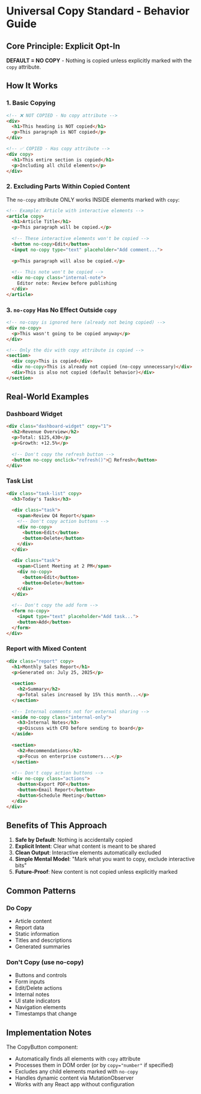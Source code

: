 # Universal Copy Standard - Behavior Guide

## Core Principle: Explicit Opt-In

**DEFAULT = NO COPY** - Nothing is copied unless explicitly marked with the `copy` attribute.

## How It Works

### 1. Basic Copying
```html
<!-- ❌ NOT COPIED - No copy attribute -->
<div>
  <h1>This heading is NOT copied</h1>
  <p>This paragraph is NOT copied</p>
</div>

<!-- ✅ COPIED - Has copy attribute -->
<div copy>
  <h1>This entire section is copied</h1>
  <p>Including all child elements</p>
</div>
```

### 2. Excluding Parts Within Copied Content
The `no-copy` attribute ONLY works INSIDE elements marked with `copy`:

```html
<!-- Example: Article with interactive elements -->
<article copy>
  <h1>Article Title</h1>
  <p>This paragraph will be copied.</p>
  
  <!-- These interactive elements won't be copied -->
  <button no-copy>Edit</button>
  <input no-copy type="text" placeholder="Add comment...">
  
  <p>This paragraph will also be copied.</p>
  
  <!-- This note won't be copied -->
  <div no-copy class="internal-note">
    Editor note: Review before publishing
  </div>
</article>
```

### 3. `no-copy` Has No Effect Outside `copy`
```html
<!-- no-copy is ignored here (already not being copied) -->
<div no-copy>
  <p>This wasn't going to be copied anyway</p>
</div>

<!-- Only the div with copy attribute is copied -->
<section>
  <div copy>This is copied</div>
  <div no-copy>This is already not copied (no-copy unnecessary)</div>
  <div>This is also not copied (default behavior)</div>
</section>
```

## Real-World Examples

### Dashboard Widget
```html
<div class="dashboard-widget" copy="1">
  <h2>Revenue Overview</h2>
  <p>Total: $125,430</p>
  <p>Growth: +12.5%</p>
  
  <!-- Don't copy the refresh button -->
  <button no-copy onclick="refresh()">🔄 Refresh</button>
</div>
```

### Task List
```html
<div class="task-list" copy>
  <h3>Today's Tasks</h3>
  
  <div class="task">
    <span>Review Q4 Report</span>
    <!-- Don't copy action buttons -->
    <div no-copy>
      <button>Edit</button>
      <button>Delete</button>
    </div>
  </div>
  
  <div class="task">
    <span>Client Meeting at 2 PM</span>
    <div no-copy>
      <button>Edit</button>
      <button>Delete</button>
    </div>
  </div>
  
  <!-- Don't copy the add form -->
  <form no-copy>
    <input type="text" placeholder="Add task...">
    <button>Add</button>
  </form>
</div>
```

### Report with Mixed Content
```html
<div class="report" copy>
  <h1>Monthly Sales Report</h1>
  <p>Generated on: July 25, 2025</p>
  
  <section>
    <h2>Summary</h2>
    <p>Total sales increased by 15% this month...</p>
  </section>
  
  <!-- Internal comments not for external sharing -->
  <aside no-copy class="internal-only">
    <h3>Internal Notes</h3>
    <p>Discuss with CFO before sending to board</p>
  </aside>
  
  <section>
    <h2>Recommendations</h2>
    <p>Focus on enterprise customers...</p>
  </section>
  
  <!-- Don't copy action buttons -->
  <div no-copy class="actions">
    <button>Export PDF</button>
    <button>Email Report</button>
    <button>Schedule Meeting</button>
  </div>
</div>
```

## Benefits of This Approach

1. **Safe by Default**: Nothing is accidentally copied
2. **Explicit Intent**: Clear what content is meant to be shared
3. **Clean Output**: Interactive elements automatically excluded
4. **Simple Mental Model**: "Mark what you want to copy, exclude interactive bits"
5. **Future-Proof**: New content is not copied unless explicitly marked

## Common Patterns

### Do Copy
- Article content
- Report data
- Static information
- Titles and descriptions
- Generated summaries

### Don't Copy (use no-copy)
- Buttons and controls
- Form inputs
- Edit/Delete actions
- Internal notes
- UI state indicators
- Navigation elements
- Timestamps that change

## Implementation Notes

The CopyButton component:
- Automatically finds all elements with `copy` attribute
- Processes them in DOM order (or by `copy="number"` if specified)
- Excludes any child elements marked with `no-copy`
- Handles dynamic content via MutationObserver
- Works with any React app without configuration